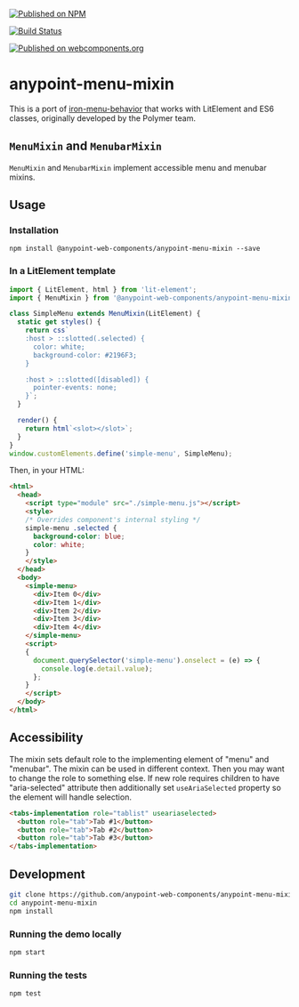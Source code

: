 [![Published on NPM](https://img.shields.io/npm/v/@anypoint-web-components/anypoint-menu-mixin.svg)](https://www.npmjs.com/package/@anypoint-web-components/anypoint-menu-mixin)

[![Build Status](https://travis-ci.com/anypoint-web-components/anypoint-menu-mixin.svg)](https://travis-ci.com/anypoint-web-components/anypoint-menu-mixin)

[![Published on webcomponents.org](https://img.shields.io/badge/webcomponents.org-published-blue.svg)](https://www.webcomponents.org/element/anypoint-web-components/anypoint-menu-mixin)

# anypoint-menu-mixin

This is a port of [iron-menu-behavior](https://github.com/PolymerElements/iron-menu-behavior) that works with LitElement and ES6 classes, originally developed by the Polymer team.


## `MenuMixin` and `MenubarMixin`

`MenuMixin` and `MenubarMixin` implement accessible menu and menubar mixins.

## Usage

### Installation
```
npm install @anypoint-web-components/anypoint-menu-mixin --save
```

### In a LitElement template

```javascript
import { LitElement, html } from 'lit-element';
import { MenuMixin } from '@anypoint-web-components/anypoint-menu-mixin';

class SimpleMenu extends MenuMixin(LitElement) {
  static get styles() {
    return css`
    :host > ::slotted(.selected) {
      color: white;
      background-color: #2196F3;
    }

    :host > ::slotted([disabled]) {
      pointer-events: none;
    }`;
  }

  render() {
    return html`<slot></slot>`;
  }
}
window.customElements.define('simple-menu', SimpleMenu);
```

Then, in your HTML:

```html
<html>
  <head>
    <script type="module" src="./simple-menu.js"></script>
    <style>
    /* Overrides component's internal styling */
    simple-menu .selected {
      background-color: blue;
      color: white;
    }
    </style>
  </head>
  <body>
    <simple-menu>
      <div>Item 0</div>
      <div>Item 1</div>
      <div>Item 2</div>
      <div>Item 3</div>
      <div>Item 4</div>
    </simple-menu>
    <script>
    {
      document.querySelector('simple-menu').onselect = (e) => {
        console.log(e.detail.value);
      };
    }
    </script>
  </body>
</html>
```

## Accessibility

The mixin sets default role to the implementing element of "menu" and "menubar". The mixin can be used in different context. Then you may want to change the role to something else. If new role requires children to have "aria-selected" attribute then additionally set `useAriaSelected` property so the element will handle selection.

```html
<tabs-implementation role="tablist" useariaselected>
  <button role="tab">Tab #1</button>
  <button role="tab">Tab #2</button>
  <button role="tab">Tab #3</button>
</tabs-implementation>
```

## Development

```sh
git clone https://github.com/anypoint-web-components/anypoint-menu-mixin
cd anypoint-menu-mixin
npm install
```

### Running the demo locally

```sh
npm start
```

### Running the tests

```sh
npm test
```
